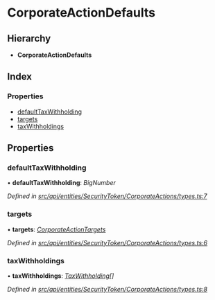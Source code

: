 # CorporateActionDefaults

## Hierarchy

* **CorporateActionDefaults**

## Index

### Properties

* [defaultTaxWithholding](corporateactiondefaults.md#defaulttaxwithholding)
* [targets](corporateactiondefaults.md#targets)
* [taxWithholdings](corporateactiondefaults.md#taxwithholdings)

## Properties

### defaultTaxWithholding

• **defaultTaxWithholding**: _BigNumber_

_Defined in_ [_src/api/entities/SecurityToken/CorporateActions/types.ts:7_](https://github.com/PolymathNetwork/polymesh-sdk/blob/56921667/src/api/entities/SecurityToken/CorporateActions/types.ts#L7)

### targets

• **targets**: [_CorporateActionTargets_](corporateactiontargets.md)

_Defined in_ [_src/api/entities/SecurityToken/CorporateActions/types.ts:6_](https://github.com/PolymathNetwork/polymesh-sdk/blob/56921667/src/api/entities/SecurityToken/CorporateActions/types.ts#L6)

### taxWithholdings

• **taxWithholdings**: [_TaxWithholding_](taxwithholding.md)_\[\]_

_Defined in_ [_src/api/entities/SecurityToken/CorporateActions/types.ts:8_](https://github.com/PolymathNetwork/polymesh-sdk/blob/56921667/src/api/entities/SecurityToken/CorporateActions/types.ts#L8)

